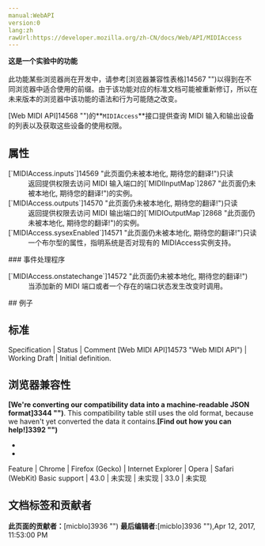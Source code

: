 ```yaml
---
manual:WebAPI
version:0
lang:zh
rawUrl:https://developer.mozilla.org/zh-CN/docs/Web/API/MIDIAccess
---
```






**这是一个实验中的功能**<br></br>此功能某些浏览器尚在开发中，请参考[浏览器兼容性表格]14567 "")以得到在不同浏览器中适合使用的前缀。由于该功能对应的标准文档可能被重新修订，所以在未来版本的浏览器中该功能的语法和行为可能随之改变。




[Web MIDI API]14568 "")的**`MIDIAccess`**接口提供查询 MIDI 输入和输出设备的列表以及获取这些设备的使用权限。


## 属性<a name="属性"></a>
<dl><dt>[`MIDIAccess.inputs`]14569 "此页面仍未被本地化, 期待您的翻译!")只读</dt><dd>返回提供权限去访问 MIDI 输入端口的[`MIDIInputMap`]2867 "此页面仍未被本地化, 期待您的翻译!")的实例。</dd><dt>[`MIDIAccess.outputs`]14570 "此页面仍未被本地化, 期待您的翻译!")只读</dt><dd>返回提供权限去访问 MIDI 输出端口的[`MIDIOutputMap`]2868 "此页面仍未被本地化, 期待您的翻译!")的实例。</dd><dt>[`MIDIAccess.sysexEnabled`]14571 "此页面仍未被本地化, 期待您的翻译!")只读</dt><dd>一个布尔型的属性，指明系统是否对现有的 MIDIAccess实例支持。</dd></dl>
### 事件处理程序<a name="事件处理程序"></a>
<dl><dt>[`MIDIAccess.onstatechange`]14572 "此页面仍未被本地化, 期待您的翻译!")</dt><dd>当添加新的 MIDI 端口或者一个存在的端口状态发生改变时调用。</dd></dl>
## 例子<a name="例子"></a>





## 标准<a name="标准"></a>
Specification | Status | Comment 
[Web MIDI API]14573 "Web MIDI API") | Working Draft | Initial definition. 


## 浏览器兼容性<a name="浏览器兼容性"></a>


**[We&#39;re converting our compatibility data into a machine-readable JSON format]3344 "")**. This compatibility table still uses the old format, because we haven&#39;t yet converted the data it contains.**[Find out how you can help!]3392 "")**


* 
* 
Feature | Chrome | Firefox (Gecko) | Internet Explorer | Opera | Safari (WebKit) 
Basic support | 43.0 | 未实现 | 未实现 | 33.0 | 未实现 





## <a name="sect1"></a>



## 文档标签和贡献者
**此页面的贡献者：**[micblo]3936 "")
**最后编辑者:**[micblo]3936 ""),<time>Apr 12, 2017, 11:53:00 PM</time>


